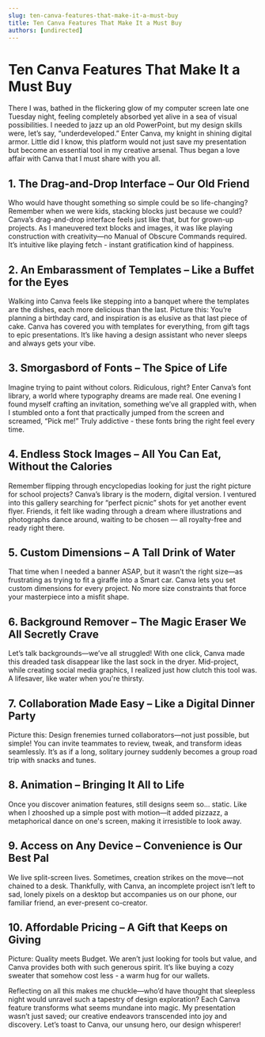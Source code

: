 ```yaml
---
slug: ten-canva-features-that-make-it-a-must-buy
title: Ten Canva Features That Make It a Must Buy
authors: [undirected]
---
```


# Ten Canva Features That Make It a Must Buy

There I was, bathed in the flickering glow of my computer screen late one Tuesday night, feeling completely absorbed yet alive in a sea of visual possibilities. I needed to jazz up an old PowerPoint, but my design skills were, let’s say, “underdeveloped.” Enter Canva, my knight in shining digital armor. Little did I know, this platform would not just save my presentation but become an essential tool in my creative arsenal. Thus began a love affair with Canva that I must share with you all.

## 1. The Drag-and-Drop Interface – Our Old Friend

Who would have thought something so simple could be so life-changing? Remember when we were kids, stacking blocks just because we could? Canva’s drag-and-drop interface feels just like that, but for grown-up projects. As I maneuvered text blocks and images, it was like playing construction with creativity—no Manual of Obscure Commands required. It’s intuitive like playing fetch - instant gratification kind of happiness.

## 2. An Embarassment of Templates – Like a Buffet for the Eyes

Walking into Canva feels like stepping into a banquet where the templates are the dishes, each more delicious than the last. Picture this: You’re planning a birthday card, and inspiration is as elusive as that last piece of cake. Canva has covered you with templates for everything, from gift tags to epic presentations. It’s like having a design assistant who never sleeps and always gets your vibe.

## 3. Smorgasbord of Fonts – The Spice of Life

Imagine trying to paint without colors. Ridiculous, right? Enter Canva’s font library, a world where typography dreams are made real. One evening I found myself crafting an invitation, something we’ve all grappled with, when I stumbled onto a font that practically jumped from the screen and screamed, “Pick me!” Truly addictive - these fonts bring the right feel every time.

## 4. Endless Stock Images – All You Can Eat, Without the Calories

Remember flipping through encyclopedias looking for just the right picture for school projects? Canva’s library is the modern, digital version. I ventured into this gallery searching for “perfect picnic” shots for yet another event flyer. Friends, it felt like wading through a dream where illustrations and photographs dance around, waiting to be chosen — all royalty-free and ready right there.

## 5. Custom Dimensions – A Tall Drink of Water

That time when I needed a banner ASAP, but it wasn’t the right size—as frustrating as trying to fit a giraffe into a Smart car. Canva lets you set custom dimensions for every project. No more size constraints that force your masterpiece into a misfit shape.

## 6. Background Remover – The Magic Eraser We All Secretly Crave

Let’s talk backgrounds—we’ve all struggled! With one click, Canva made this dreaded task disappear like the last sock in the dryer. Mid-project, while creating social media graphics, I realized just how clutch this tool was. A lifesaver, like water when you're thirsty.

## 7. Collaboration Made Easy – Like a Digital Dinner Party

Picture this: Design frenemies turned collaborators—not just possible, but simple! You can invite teammates to review, tweak, and transform ideas seamlessly. It’s as if a long, solitary journey suddenly becomes a group road trip with snacks and tunes.

## 8. Animation – Bringing It All to Life

Once you discover animation features, still designs seem so... static. Like when I zhooshed up a simple post with motion—it added pizzazz, a metaphorical dance on one's screen, making it irresistible to look away.

## 9. Access on Any Device – Convenience is Our Best Pal

We live split-screen lives. Sometimes, creation strikes on the move—not chained to a desk. Thankfully, with Canva, an incomplete project isn’t left to sad, lonely pixels on a desktop but accompanies us on our phone, our familiar friend, an ever-present co-creator.

## 10. Affordable Pricing – A Gift that Keeps on Giving

Picture: Quality meets Budget. We aren’t just looking for tools but value, and Canva provides both with such generous spirit. It’s like buying a cozy sweater that somehow cost less - a warm hug for our wallets.

Reflecting on all this makes me chuckle—who’d have thought that sleepless night would unravel such a tapestry of design exploration? Each Canva feature transforms what seems mundane into magic. My presentation wasn’t just saved; our creative endeavors transcended into joy and discovery. Let’s toast to Canva, our unsung hero, our design whisperer!